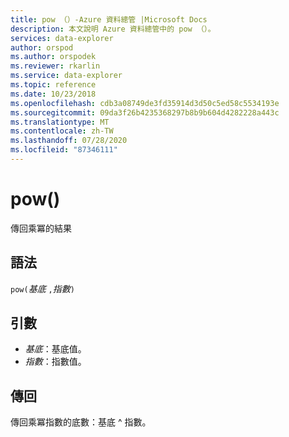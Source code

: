 ```yaml
---
title: pow （）-Azure 資料總管 |Microsoft Docs
description: 本文說明 Azure 資料總管中的 pow （）。
services: data-explorer
author: orspod
ms.author: orspodek
ms.reviewer: rkarlin
ms.service: data-explorer
ms.topic: reference
ms.date: 10/23/2018
ms.openlocfilehash: cdb3a08749de3fd35914d3d50c5ed58c5534193e
ms.sourcegitcommit: 09da3f26b4235368297b8b9b604d4282228a443c
ms.translationtype: MT
ms.contentlocale: zh-TW
ms.lasthandoff: 07/28/2020
ms.locfileid: "87346111"
---
```

# <a name="pow"></a>pow()

傳回乘冪的結果

## <a name="syntax"></a>語法

`pow(`*基底* `,`*指數*`)`

## <a name="arguments"></a>引數

* *基底*：基底值。
* *指數*：指數值。

## <a name="returns"></a>傳回

傳回乘冪指數的底數：基底 ^ 指數。
